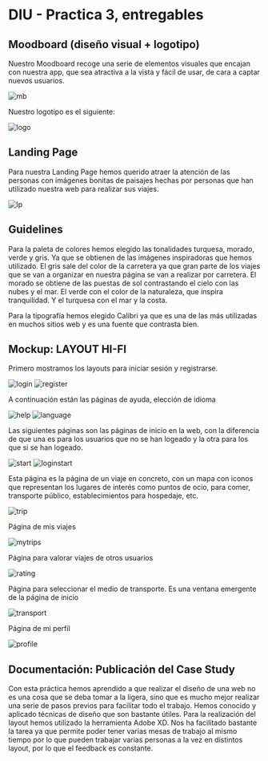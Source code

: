 # DIU - Practica 3, entregables

## Moodboard (diseño visual + logotipo)   

Nuestro Moodboard recoge una serie de elementos visuales que encajan con nuestra app, que sea atractiva a la vista y fácil de usar, de cara a captar nuevos usuarios. 


<img src="https://github.com/sabufu/DIU21/blob/master/P3/export_canvas_moodboard-210511_1124.png" alt="mb"/>


Nuestro logotipo es el siguiente:


<img src="https://github.com/sabufu/DIU21/blob/master/P3/logo.png" alt="logo"/>


## Landing Page

Para nuestra Landing Page hemos querido atraer la atención de las personas con imágenes bonitas de paisajes hechas por personas que han utilizado nuestra web para realizar sus viajes. 


<img src="https://github.com/sabufu/DIU21/blob/master/P3/landing2.jpg" alt="lp"/>


## Guidelines
Para la paleta de colores hemos elegido las tonalidades turquesa, morado, verde y gris. Ya que se obtienen de las imágenes inspiradoras que hemos utilizado. El gris sale del color de la carretera ya que gran parte de los viajes que se van a organizar en nuestra página se van a realizar por carretera. El morado se obtiene de las puestas de sol contrastando el cielo con las nubes y el mar. El verde con el color de la naturaleza, que inspira tranquilidad. Y el turquesa con el mar y la costa.

Para la tipografía hemos elegido Calibri  ya que es una de las más utilizadas en muchos sitios web y es una fuente que contrasta bien.


## Mockup: LAYOUT HI-FI

Primero mostramos los layouts para iniciar sesión y registrarse.

<img src="https://github.com/sabufu/DIU21/blob/master/P3/Iniciar%20sesión.png" alt="login"/>

<img src="https://github.com/sabufu/DIU21/blob/master/P3/Registrarse.png" alt="register"/>

A continuación están las páginas de ayuda, elección de idioma

<img src="https://github.com/sabufu/DIU21/blob/master/P3/Ayuda.png" alt="help"/>

<img src="https://github.com/sabufu/DIU21/blob/master/P3/Idioma.png" alt="language"/>

Las siguientes páginas son las páginas de inicio en la web, con la diferencia de que una es para los usuarios que no se han logeado y la otra para los que si se han logeado.

<img src="https://github.com/sabufu/DIU21/blob/master/P3/Página%20de%20inicio.png" alt="start"/>

<img src="https://github.com/sabufu/DIU21/blob/master/P3/Pagina%20de%20inicio%20logeado.png" alt="loginstart"/>

Esta página es la página de un viaje en concreto, con un mapa con iconos que representan los lugares de interés como puntos de ocio, para comer, transporte público, establecimientos para hospedaje, etc. 

<img src="https://github.com/sabufu/DIU21/blob/master/P3/Viaje.png" alt="trip"/>

Página de mis viajes

<img src="https://github.com/sabufu/DIU21/blob/master/P3/Mis%20viajes.png" alt="mytrips"/>

Página para valorar viajes de otros usuarios

<img src="https://github.com/sabufu/DIU21/blob/master/P3/Viajes%20de%20otros%20usuarios.png" alt="rating"/>

Página para seleccionar el medio de transporte. Es una ventana emergente de la página de inicio

<img src="https://github.com/sabufu/DIU21/blob/master/P3/Selecciona%20un%20medio%20de%20transport.png" alt="transport"/>

Página de mi perfil

<img src="https://github.com/sabufu/DIU21/blob/master/P3/Mi%20perfil.png" alt="profile"/>





## Documentación: Publicación del Case Study

Con esta práctica hemos aprendido a que realizar el diseño de una web no es una cosa que se deba tomar a la ligera, sino que es mucho mejor realizar una serie de pasos previos para facilitar todo el trabajo. Hemos conocido y aplicado técnicas de diseño que son bastante útiles. Para la realización del layout hemos utilizado la herramienta Adobe XD. Nos ha facilitado bastante la tarea ya que permite poder tener varias mesas de trabajo al mismo tiempo por lo que pueden trabajar varias personas a la vez en distintos layout, por lo que el feedback es constante. 



 
